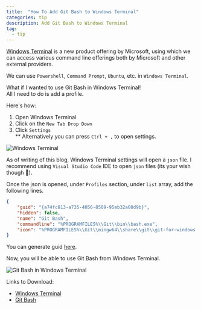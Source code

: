 ```yaml
---
title:  "How To Add Git Bash to Windows Terminal" 
categories: tip
description: Add Git Bash to Windows Terminal
tag:  
  - tip
--- 
```


[Windows Terminal](https://docs.microsoft.com/en-us/windows/terminal/) is a new product offering by Microsoft, using which we can access various command line offerings both by Microsoft and other external providers.

We can use `Powershell`, `Command Prompt`, `Ubuntu`, etc. in `Windows Terminal`.

What if I wanted to use Git Bash in Windows Terminal!  
All I need to do is add a profile.

Here's how:

1. Open Windows Terminal
2. Click on the `New Tab Drop Down`
3. Click `Settings`  
** Alternatively you can press `Ctrl + ,` to open settings.

<p align="left">
<img src="{{ "/assets/images/WindowsTerminal1.jpg"  | absolute_url }}" alt="Windows Terminal" align="middle"/>
</p>  

As of writing of this blog, Windows Terminal settings will open a `json` file. I recommend using `Visual Studio Code` IDE to open `json` files (its your wish though 🙂).

Once the json is opened, under `Profiles` section, under `list` array, add the following lines.

``` json
{
    "guid": "{a74fc813-a735-4056-8509-95eb32a08d9b}",
    "hidden": false,
    "name": "Git Bash",
    "commandline": "%PROGRAMFILES%\\Git\\bin\\bash.exe",
    "icon": "%PROGRAMFILES%\\Git\\mingw64\\share\\git\\git-for-windows.ico",
}
```

You can generate guid [here](https://www.guidgen.com/).

Now, you will be able to use Git Bash from Windows Terminal.

<p align="left">
<img src="{{ "/assets/images/WindowsTerminal2.jpg"  | absolute_url }}" alt="Git Bash in Windows Terminal" align="middle"/>
</p>


Links to Download:  

* [Windows Terminal](https://www.microsoft.com/en-us/p/windows-terminal/9n0dx20hk701?activetab=pivot:overviewtab)  
* [Git Bash](https://git-scm.com/downloads)